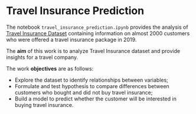 # Travel Insurance Prediction

The notebook `travel_insurance_prediction.ipynb` provides the analysis of [Travel Insurance Dataset](https://www.kaggle.com/datasets/tejashvi14/travel-insurance-prediction-data) containing information on almost 2000 customers who were offered a travel insurance package in 2019.

The **aim** of this work is to analyze Travel Insurance dataset and provide insights for a travel company.

The work **objectives** are as follows:
* Explore the dataset to identify relationships between variables;
* Formulate and test hypothesis to compare differences between customers who bought and did not buy travel insurance;
* Build a model to predict whether the customer will be interested in buying travel insurance.